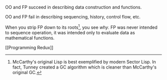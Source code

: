 OO and FP succeed in describing data construction and functions.

OO and FP fail in describing sequencing, history, control flow, etc.

When you strip FP down to its roots[^sl], you see *why*.  FP was never intended to sequence operation, it was intended only to evaluate data as mathematical functions.

[^sl]: McCarthy's original Lisp is best exemplified by modern Sector Lisp.  In fact, Tunney created a GC algorithm which is cleaner than McCarthy's original GC.

[[Programming Redux]]
